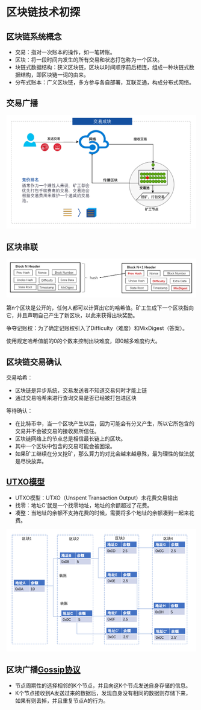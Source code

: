 # 区块链技术初探

## 区块链系统概念

- 交易：指对一次账本的操作，如一笔转账。
- 区块：将一段时间内发生的所有交易和状态打包称为一个区块。
- 块链式数据结构：狭义区块链，区块以时间顺序前后相连，组成一种块链式数据结构，即区块链一词的由来。
- 分布式账本：广义区块链，多方参与各自部署，互联互通，构成分布式网络。

## 交易广播

![](image/区块链初探/1652623280706.png)

## 区块串联

![](image/区块链初探/1652623320932.png)

第n个区块是公开的，任何人都可以计算出它的哈希值。矿工生成下一个区块指向它，并且声明自己产生了新区块，以此来获得出块奖励。

争夺记账权：为了确定记账权引入了Difficulty（难度）和MixDigest（答案）。

使用规定哈希值前的0的个数来控制出块难度，即0越多难度约大。

## 区块链交易确认

交易哈希：

- 区块链是异步系统，交易发送者不知道交易何时才能上链
- 通过交易哈希来进行查询交易是否已经被打包进区块

等待确认：

- 在比特币中，当一个区块产生以后，因为可能会有分叉产生，所以它所包含的交易并不会被交易的接收房所信任。
- 区块链网络上的节点总是相信最长链上的区块。
- 其中一个区块中包含的交易可能会被回滚。
- 如果矿工继续在分叉挖矿，那么算力的对比会越来越悬殊，最为理性的做法就是尽快放弃。

## [UTXO模型](https://www.cnblogs.com/hhzm/p/14987047.html)

- UTXO模型：UTXO（Unspent Transaction Output）未花费交易输出
- 找零：地址C'就是一个找零地址，地址的余额超过了花费。
- 凑整：当地址的余额不支持花费的时候，需要将多个地址的余额凑到一起来花费。

![](image/区块链初探/1652625265014.png)

## 区块广播[Gossip协议](https://zhuanlan.zhihu.com/p/162970961)

- 节点周期性的选择相邻的K个节点，并且向这K个节点发送自身存储的信息。
- K个节点接收到A发送过来的数据后，发现自身没有相同的数据则存储下来，如果有则丢掉，并且重复节点A的行为。
